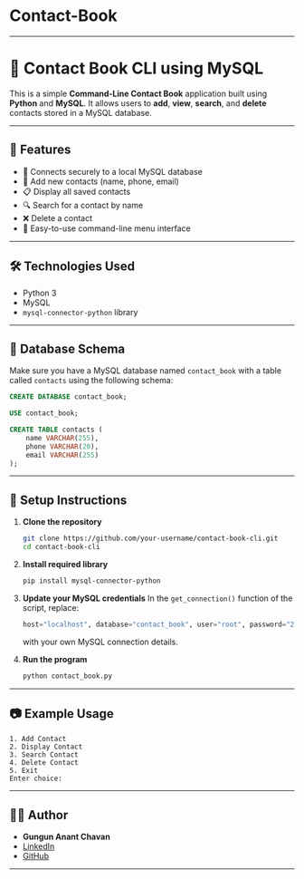 # Contact-Book

---

# 📇 Contact Book CLI using MySQL

This is a simple **Command-Line Contact Book** application built using **Python** and **MySQL**. It allows users to **add**, **view**, **search**, and **delete** contacts stored in a MySQL database.

---

## 🚀 Features

* 🔐 Connects securely to a local MySQL database
* 🧾 Add new contacts (name, phone, email)
* 📋 Display all saved contacts
* 🔍 Search for a contact by name
* ❌ Delete a contact
* 🧭 Easy-to-use command-line menu interface

---

## 🛠️ Technologies Used

* Python 3
* MySQL
* `mysql-connector-python` library

---

## 📁 Database Schema

Make sure you have a MySQL database named `contact_book` with a table called `contacts` using the following schema:

```sql
CREATE DATABASE contact_book;

USE contact_book;

CREATE TABLE contacts (
    name VARCHAR(255),
    phone VARCHAR(20),
    email VARCHAR(255)
);
```

---

## 🔧 Setup Instructions

1. **Clone the repository**

   ```bash
   git clone https://github.com/your-username/contact-book-cli.git
   cd contact-book-cli
   ```

2. **Install required library**

   ```bash
   pip install mysql-connector-python
   ```

3. **Update your MySQL credentials**
   In the `get_connection()` function of the script, replace:

   ```python
   host="localhost", database="contact_book", user="root", password="2002"
   ```

   with your own MySQL connection details.

4. **Run the program**

   ```bash
   python contact_book.py
   ```

---

## 📷 Example Usage

```
1. Add Contact
2. Display Contact
3. Search Contact
4. Delete Contact
5. Exit
Enter choice:
```

---

## 🙋‍♂️ Author

* **Gungun Anant Chavan**
* [LinkedIn](https://www.linkedin.com/in/gungun-chavan-822440259/)
* [GitHub](https://github.com/Gungunachavan)
---

